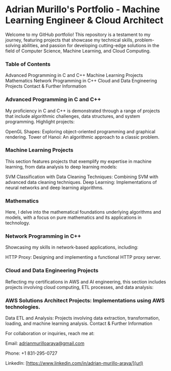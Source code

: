 # Adrian Murillo's Portfolio - Machine Learning Engineer & Cloud Architect
Welcome to my GitHub portfolio! This repository is a testament to my journey, featuring projects that showcase my technical skills, problem-solving abilities, and passion for developing cutting-edge solutions in the field of Computer Science, Machine Learning, and Cloud Computing. 

### Table of Contents

Advanced Programming in C and C++
Machine Learning Projects
Mathematics
Network Programming in C++
Cloud and Data Engineering Projects
Contact & Further Information

### Advanced Programming in C and C++

My proficiency in C and C++ is demonstrated through a range of projects that include algorithmic challenges, data structures, and system programming. Highlight projects:

OpenGL Shapes: Exploring object-oriented programming and graphical rendering.
Tower of Hanoi: An algorithmic approach to a classic problem.

### Machine Learning Projects
This section features projects that exemplify my expertise in machine learning, from data analysis to deep learning models:

SVM Classification with Data Cleaning Techniques: Combining SVM with advanced data cleaning techniques.
Deep Learning: Implementations of neural networks and deep learning algorithms.

### Mathematics
Here, I delve into the mathematical foundations underlying algorithms and models, with a focus on pure mathematics and its applications in technology.

### Network Programming in C++
Showcasing my skills in network-based applications, including:

HTTP Proxy: Designing and implementing a functional HTTP proxy server.

### Cloud and Data Engineering Projects
Reflecting my certifications in AWS and AI engineering, this section includes projects involving cloud computing, ETL processes, and data analysis:

### AWS Solutions Architect Projects: Implementations using AWS technologies.

Data ETL and Analysis: Projects involving data extraction, transformation, loading, and machine learning analysis.
Contact & Further Information

For collaboration or inquiries, reach me at:

Email: adrianmurilloaraya@gmail.com

Phone: +1 831-295-0727

LinkedIn: [https://www.linkedin.com/in/adrian-murillo-araya/](url)
